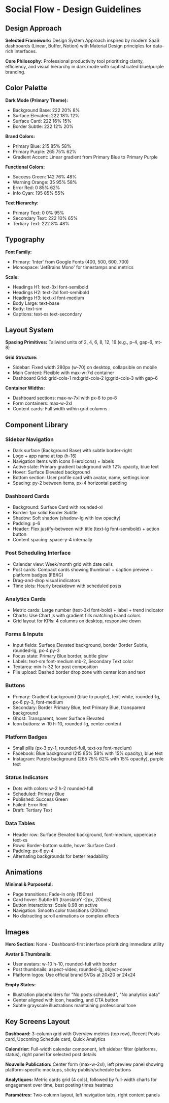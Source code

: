 # Social Flow - Design Guidelines

## Design Approach

**Selected Framework:** Design System Approach inspired by modern SaaS dashboards (Linear, Buffer, Notion) with Material Design principles for data-rich interfaces.

**Core Philosophy:** Professional productivity tool prioritizing clarity, efficiency, and visual hierarchy in dark mode with sophisticated blue/purple branding.

## Color Palette

**Dark Mode (Primary Theme):**
- Background Base: 222 20% 8%
- Surface Elevated: 222 18% 12%
- Surface Card: 222 16% 15%
- Border Subtle: 222 12% 20%

**Brand Colors:**
- Primary Blue: 215 85% 58%
- Primary Purple: 265 75% 62%
- Gradient Accent: Linear gradient from Primary Blue to Primary Purple

**Functional Colors:**
- Success Green: 142 76% 48%
- Warning Orange: 35 95% 58%
- Error Red: 0 85% 62%
- Info Cyan: 195 85% 55%

**Text Hierarchy:**
- Primary Text: 0 0% 95%
- Secondary Text: 222 10% 65%
- Tertiary Text: 222 8% 48%

## Typography

**Font Family:**
- Primary: 'Inter' from Google Fonts (400, 500, 600, 700)
- Monospace: 'JetBrains Mono' for timestamps and metrics

**Scale:**
- Headings H1: text-3xl font-semibold
- Headings H2: text-2xl font-semibold
- Headings H3: text-xl font-medium
- Body Large: text-base
- Body: text-sm
- Captions: text-xs text-secondary

## Layout System

**Spacing Primitives:** Tailwind units of 2, 4, 6, 8, 12, 16 (e.g., p-4, gap-6, mt-8)

**Grid Structure:**
- Sidebar: Fixed width 280px (w-70) on desktop, collapsible on mobile
- Main Content: Flexible with max-w-7xl container
- Dashboard Grid: grid-cols-1 md:grid-cols-2 lg:grid-cols-3 with gap-6

**Container Widths:**
- Dashboard sections: max-w-7xl with px-6 to px-8
- Form containers: max-w-2xl
- Content cards: Full width within grid columns

## Component Library

### Sidebar Navigation
- Dark surface (Background Base) with subtle border-right
- Logo + app name at top (h-16)
- Navigation items with icons (Heroicons) + labels
- Active state: Primary gradient background with 12% opacity, blue text
- Hover: Surface Elevated background
- Bottom section: User profile card with avatar, name, settings icon
- Spacing: py-2 between items, px-4 horizontal padding

### Dashboard Cards
- Background: Surface Card with rounded-xl
- Border: 1px solid Border Subtle
- Shadow: Soft shadow (shadow-lg with low opacity)
- Padding: p-6
- Header: Flex justify-between with title (text-lg font-semibold) + action button
- Content spacing: space-y-4 internally

### Post Scheduling Interface
- Calendar view: Week/month grid with date cells
- Post cards: Compact cards showing thumbnail + caption preview + platform badges (FB/IG)
- Drag-and-drop visual indicators
- Time slots: Hourly breakdown with scheduled posts

### Analytics Cards
- Metric cards: Large number (text-3xl font-bold) + label + trend indicator
- Charts: Use Chart.js with gradient fills matching brand colors
- Grid layout for KPIs: 4 columns on desktop, responsive down

### Forms & Inputs
- Input fields: Surface Elevated background, border Border Subtle, rounded-lg, px-4 py-3
- Focus state: Primary Blue border, subtle glow
- Labels: text-sm font-medium mb-2, Secondary Text color
- Textarea: min-h-32 for post composition
- File upload: Dashed border drop zone with center icon and text

### Buttons
- Primary: Gradient background (blue to purple), text-white, rounded-lg, px-6 py-3, font-medium
- Secondary: Border Primary Blue, text Primary Blue, transparent background
- Ghost: Transparent, hover Surface Elevated
- Icon buttons: w-10 h-10, rounded-lg, center content

### Platform Badges
- Small pills (px-3 py-1, rounded-full, text-xs font-medium)
- Facebook: Blue background (215 85% 58% with 15% opacity), blue text
- Instagram: Purple background (265 75% 62% with 15% opacity), purple text

### Status Indicators
- Dots with colors: w-2 h-2 rounded-full
- Scheduled: Primary Blue
- Published: Success Green
- Failed: Error Red
- Draft: Tertiary Text

### Data Tables
- Header row: Surface Elevated background, font-medium, uppercase text-xs
- Rows: Border-bottom subtle, hover Surface Card
- Padding: px-6 py-4
- Alternating backgrounds for better readability

## Animations

**Minimal & Purposeful:**
- Page transitions: Fade-in only (150ms)
- Card hover: Subtle lift (translateY -2px, 200ms)
- Button interactions: Scale 0.98 on active
- Navigation: Smooth color transitions (200ms)
- No distracting scroll animations or complex effects

## Images

**Hero Section:** None - Dashboard-first interface prioritizing immediate utility

**Avatar & Thumbnails:**
- User avatars: w-10 h-10, rounded-full with border
- Post thumbnails: aspect-video, rounded-lg, object-cover
- Platform logos: Use official brand SVGs at 20x20 or 24x24

**Empty States:**
- Illustration placeholders for "No posts scheduled", "No analytics data"
- Center aligned with icon, heading, and CTA button
- Subtle grayscale illustrations maintaining professional tone

## Key Screens Layout

**Dashboard:** 3-column grid with Overview metrics (top row), Recent Posts card, Upcoming Schedule card, Quick Analytics

**Calendrier:** Full-width calendar component, left sidebar filter (platforms, status), right panel for selected post details

**Nouvelle Publication:** Center form (max-w-2xl), left preview panel showing platform-specific mockups, sticky publish/schedule buttons

**Analytiques:** Metric cards grid (4 cols), followed by full-width charts for engagement over time, best posting times heatmap

**Paramètres:** Two-column layout, left navigation tabs, right content panels